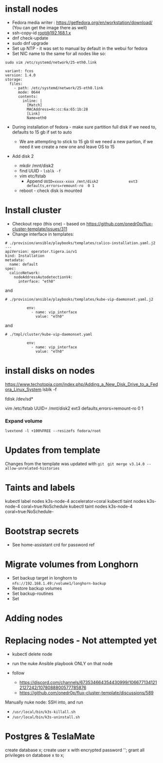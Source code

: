 # install nodes
-  Fedora media writer : https://getfedora.org/en/workstation/download/ (You can get the image there as well)
- ssh-copy-id root@192.168.1.x
- dnf check-update
- sudo dnf upgrade
- Set up NTP - it was set to manual by default in the webui for fedora
- Set NIC name to the same for all nodes like so:
```
sudo vim /etc/systemd/network/25-eth0.link

variant: fcos
version: 1.4.0
storage:
  files:
    - path: /etc/systemd/network/25-eth0.link
      mode: 0644
      contents:
        inline: |
          [Match]
          MACAddress=4c:cc:6a:65:1b:28
          [Link]
          Name=eth0
```

- During installation of fedora - make sure partition full disk if we need to, defaults to 15 gb if set to auto
  - We are attempting to stick to 15 gb til we need a new partion, if we need it we create a new one and leave OS to 15

- Add disk 2
  - mkdir /mnt/disk2
  - find UUID - `lsblk -f`
  - vim etc/fstab
    - Append `UUID=xxxx-xxxx /mnt/disk2              ext3    defaults,errors=remount-ro  0 1`
  - reboot - check disk is mounted


# Install cluster
- Checkout repo (this one) - based on https://github.com/onedr0p/flux-cluster-template/issues/311
- Change interface in templates:

```
# ./provision/ansible/playbooks/templates/calico-installation.yaml.j2
---
apiVersion: operator.tigera.io/v1
kind: Installation
metadata:
  name: default
spec:
  calicoNetwork:
    nodeAddressAutodetectionV4:
      interface: "eth0"
```
and
```
# ./provision/ansible/playbooks/templates/kube-vip-daemonset.yaml.j2

          env:
            - name: vip_interface
              value: "eth0"

```
and
```
# ./tmpl/cluster/kube-vip-daemonset.yaml

          env:
            - name: vip_interface
              value: "eth0"

```

# install disks on nodes
https://www.techotopia.com/index.php/Adding_a_New_Disk_Drive_to_a_Fedora_Linux_System
lsblk -f

fdisk /dev/sd*

vim /etc/fstab
UUID=<INSERT UUID> /mnt/disk2              ext3    defaults,errors=remount-ro  0 1

### Expand volume
`lvextend -l +100%FREE --resizefs fedora/root`

# Updates from template
Changes from the template was updated with
`git `
`git merge v3.14.0 --allow-unrelated-histories`

# Taints and labels
kubectl label nodes k3s-node-4 accelerator=coral
kubectl taint nodes k3s-node-4 coral=true:NoSchedule
kubectl taint nodes k3s-node-4 coral=true:NoSchedule-

# Bootstrap secrets
- See home-assistant crd for password ref

# Migrate volumes from Longhorn
- Set backup target in longhorn to `nfs://192.168.1.49:/volume1/longhorn-backup`
- Restore backup volumes
- Set backup-routines
- Set


# Adding nodes

# Replacing nodes - Not attempted yet
- kubectl delete node
- run the nuke Ansible playbook ONLY on that node

- follow
  - https://discord.com/channels/673534664354430999/1066771341212127242/1078088800577785876
  - https://github.com/onedr0p/flux-cluster-template/discussions/589


Manually nuke node:
SSH into, and run
- `/usr/local/bin/k3s-killall.sh`
- `/usr/local/bin/k3s-uninstall.sh`

# Postgres & TeslaMate
create database x;
create user x with encrypted password '';
grant all privileges on database x to x;